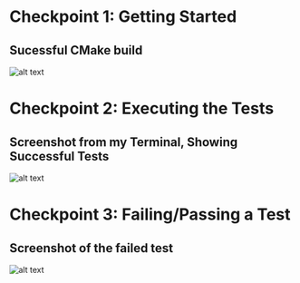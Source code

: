 # Checkpoint 1: Getting Started

## Sucessful CMake build
![alt text](https://i.gyazo.com/429ed3813dda27e52323e4106eb41f74.png)

# Checkpoint 2: Executing the Tests

## Screenshot from my Terminal, Showing Successful Tests
![alt text](https://i.gyazo.com/7cdbb596343f68edb80eb3057c9f36ad.png)


# Checkpoint 3: Failing/Passing a Test

## Screenshot of the failed test
![alt text](https://i.gyazo.com/2c0da592849727f4271bce82e46c939a.png)

## 
